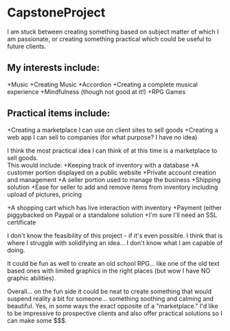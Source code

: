 # CapstoneProject
I am stuck between creating something based on subject matter of which I am passionate, or creating something practical which could be useful to future clients.

## My interests include:
+Music
  +Creating Music
  +Accordion
  +Creating a complete musical experience
+Mindfulness (though not good at it!)
+RPG Games

## Practical items include:
+Creating a marketplace I can use on client sites to sell goods
+Creating a web app I can sell to companies (for what purpose?  I have no idea)

I think the most practical idea I can think of at this time is a marketplace to sell goods.  
This would include:
+Keeping track of inventory with a database
+A customer portion displayed on a public website
  +Private account creation and management
+A seller portion used to manage the business
  +Shipping solution
  +Ease for seller to add and remove items from inventory including upload of pictures, pricing
  
+A shopping cart which has live interaction with inventory
+Payment (either piggybacked on Paypal or a standalone solution
+I'm sure I'll need an SSL certificate

I don't know the feasibility of this project - if it's even possible.  I think that is where I struggle with solidifying an idea... I don't know what I am capable of doing.

It could be fun as well to create an old school RPG... like one of the old text based ones with limited graphics in the right places (but wow I have NO graphic abilities).

Overall... on the fun side it could be neat to create something that would suspend reality a bit for someone... something soothing and calming and beautiful.  Yes, in some ways the exact opposite of a "marketplace."  I'd like to be impressive to prospective clients and also offer practical solutions so I can make some $$$.
